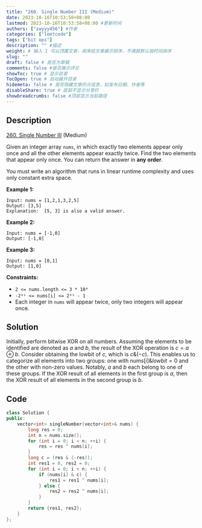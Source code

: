 ```yaml
---
title: "260. Single Number III (Medium)"
date: 2023-10-16T10:53:58+08:00
lastmod: 2023-10-16T10:53:58+08:00 #更新时间
authors: ["zwyyy456"] #作者
categories: ["leetcode"]
tags: ["bit ops"]
description: "" #描述
weight: # 输入 1 可以顶置文章，用来给文章展示排序，不填就默认按时间排序
slug: ""
draft: false # 是否为草稿
comments: false #是否展示评论
showToc: true # 显示目录
TocOpen: true # 自动展开目录
hidemeta: false # 是否隐藏文章的元信息，如发布日期、作者等
disableShare: true # 底部不显示分享栏
showbreadcrumbs: false #顶部显示当前路径
---
```

## Description

[260. Single Number III][link] (Medium)

[link]: https://leetcode.com/problems/single-number-iii/

Given an integer array `nums`, in which exactly two elements appear only once and all the other
elements appear exactly twice. Find the two elements that appear only once. You can return the
answer in **any order**.

You must write an algorithm that runs in linear runtime complexity and uses only constant extra
space.

**Example 1:**

```
Input: nums = [1,2,1,3,2,5]
Output: [3,5]
Explanation:  [5, 3] is also a valid answer.
```

**Example 2:**

```
Input: nums = [-1,0]
Output: [-1,0]
```

**Example 3:**

```
Input: nums = [0,1]
Output: [1,0]
```

**Constraints:**

- `2 <= nums.length <= 3 * 10⁴`
- `-2³¹ <= nums[i] <= 2³¹ - 1`
- Each integer in `nums` will appear twice, only two integers will appear once.

## Solution

Initially, perform bitwise XOR on all numbers. Assuming the elements to be identified are denoted as $a$ and $b$, the result of the XOR operation is $c = a \oplus b$. Consider obtaining the lowbit of $c$, which is $c \& (-c)$. This enables us to categorize all elements into two groups: one with $nums[i] \& lowbit = 0$ and the other with non-zero values. Notably, $a$ and $b$ each belong to one of these groups. If the XOR result of all elements in the first group is $a$, then the XOR result of all elements in the second group is $b$.

## Code

```cpp
class Solution {
public:
    vector<int> singleNumber(vector<int>& nums) {
       	long res = 0;
       	int n = nums.size();
       	for (int i = 0; i < n; ++i) {
       		res = res ^ nums[i];
       	} 
       	long c = (res & (-res));
       	int res1 = 0, res2 = 0;
       	for (int i = 0; i < n; ++i) {
       		if (nums[i] & c) {
       			res1 = res1 ^ nums[i];
       		} else {
       			res2 = res2 ^ nums[i];
       		}
       	}
       	return {res1, res2};
    }
};
```